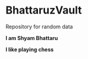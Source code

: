 # BhattaruzVault
Repository for random data
<title>Yo Yo Sammy B </title>
<body><b> I am Shyam Bhattaru<b>
<p>I like playing chess</p>
</body>
